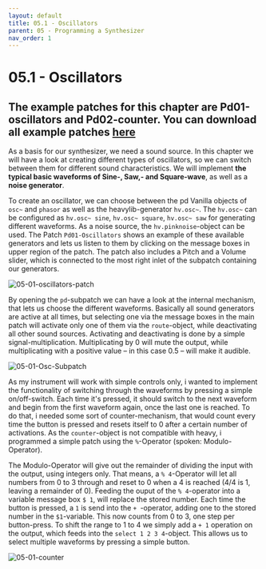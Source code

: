 ```yaml
---
layout: default
title: 05.1 - Oscillators
parent: 05 - Programming a Synthesizer
nav_order: 1
---
```


# 05.1 - Oscillators

## The example patches for this chapter are Pd01-oscillators and Pd02-counter. You can download all example patches <a href="{{ site.baseurl }}/assets/pd-patches/pd-examples.zip" download>here</a>


As a basis for our synthesizer, we need a sound source. In this chapter we will have a look at creating different types of oscillators, so we can switch between them for different sound characteristics. We will implement **the typical basic waveforms of Sine-, Saw,- and Square-wave**, as well as a **noise generator**.

To create an oscillator, we can choose between the pd Vanilla objects of `osc~` and `phasor` as well as the heavylib-generator `hv.osc~`. The `hv.osc~` can be configured as `hv.osc~ sine`, `hv.osc~ square`, `hv.osc~ saw` for generating different waveforms. As a noise source, the `hv.pinknoise`-object can be used. The Patch `Pd01-Oscillators` shows an example of these available generators and lets us listen to them by clicking on the message boxes in upper region of the patch. The patch also includes a Pitch and a Volume slider, which is connected to the most right inlet of the subpatch containing our generators.

![05-01-oscillators-patch](https://github.com/user-attachments/assets/2e227934-0e4a-4f8a-becc-e837ce166327)

By opening the `pd`-subpatch we can have a look at the internal mechanism, that lets us choose the different waveforms. Basically all sound generators are active at all times, but selecting one via the message boxes in the main patch will activate only one of them via the `route`-object, while deactivating all other sound sources. Activating and deactivating is done by a simple signal-multiplication. Multiplicating by 0 will mute the output, while multiplicating with a positive value – in this case 0.5 – will make it audible.

![05-01-Osc-Subpatch](https://github.com/user-attachments/assets/19bd2b11-c6ed-4bd1-aab0-ee7e730c714c)

As my instrument will work with simple controls only, i wanted to implement the functionality of switching through the waveforms by pressing a simple on/off-switch. Each time it's pressed, it should switch to the next waveform and begin from the first waveform again, once the last one is reached. To do that, i needed some sort of counter-mechanism, that would count every time the button is pressed and resets itself to 0 after a certain number of activations. As the `counter`-object is not compatible with heavy, i programmed a simple patch using the `%`-Operator (spoken: Modulo-Operator). 

The Modulo-Operator will give out the remainder of dividing the input with the output, using integers only. That means, a `% 4`-Operator will let all numbers from 0 to 3 through and reset to 0 when a 4 is reached (4/4 is 1, leaving a remainder of 0). Feeding the ouput of the `% 4`-operator into a variable message box `$ 1`, will replace the stored number. Each time the button is pressed, a `1` is send into the `+ `-operator, adding one to the stored number in the `$1`-variable. This now counts from 0 to 3, one step per button-press. To shift the range to 1 to 4 we simply add a `+ 1` operation on the output, which feeds into the `select 1 2 3 4`-object. This allows us to select multiple waveforms by pressing a simple button.

![05-01-counter](https://github.com/user-attachments/assets/59a1d1f0-c0f6-4e5b-a75d-9eba8d5d08e8)
